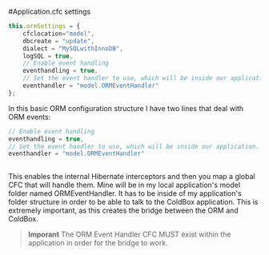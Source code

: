#Application.cfc settings
```javascript
this.ormSettings = {
    cfclocation="model",
    dbcreate = "update",
    dialect = "MySQLwithInnoDB",
    logSQL = true,
    // Enable event handling
    eventhandling = true,
    // Set the event handler to use, which will be inside our application.
    eventhandler = "model.ORMEventHandler"
};
```

In this basic ORM configuration structure I have two lines that deal with ORM events:

```javascript
// Enable event handling
eventhandling = true,
// Set the event handler to use, which will be inside our application.
eventhandler = "model.ORMEventHandler"
            
```

This enables the internal Hibernate interceptors and then you map a global CFC that will handle them. Mine will be in my local application's model folder named ORMEventHandler. It has to be inside of my application's folder structure in order to be able to talk to the ColdBox application. This is extremely important, as this creates the bridge between the ORM and ColdBox.

> **Imporant** The ORM Event Handler CFC MUST exist within the application in order for the bridge to work. 